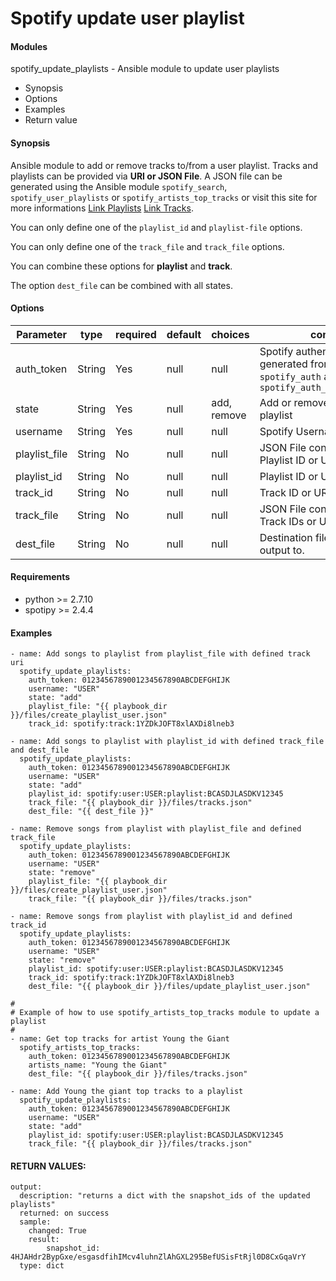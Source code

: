 # Spotify update user playlist

#### Modules
spotify_update_playlists - Ansible module to update user playlists

* Synopsis
* Options
* Examples
* Return value

#### Synopsis

Ansible module to add or remove tracks to/from a user playlist. Tracks and playlists can be provided via **URI or JSON File**. A JSON file can be generated using the Ansible module `spotify_search`, `spotify_user_playlists` or `spotify_artists_top_tracks` or visit this site for more informations [Link Playlists](https://beta.developer.spotify.com/documentation/web-api/reference/playlists/create-playlist/) [Link Tracks](https://beta.developer.spotify.com/documentation/web-api/reference/tracks/get-several-tracks/).

You can only define one of the `playlist_id` and `playlist-file` options.

You can only define one of the `track_file` and `track_file` options.

You can combine these options for **playlist** and **track**.

The option `dest_file` can be combined with all states.

#### Options

| Parameter     | type        |required    | default  | choices  | comments |
| ------------- |-------------| ---------  |----------- |--------- | -------- |
| auth_token  | String        | Yes        | null       | null     | Spotify authentication token generated from the module `spotify_auth` and `spotify_auth_create_user_token` |
| state         | String      | Yes        | null | add, remove | Add or remove tracks from playlist |
| username      | String      | Yes        | null       | null     | Spotify Username |
| playlist_file | String      | No         | null       | null     | JSON File containing a dict of Playlist ID or URI to update. |
| playlist_id   | String       | No        | null       | null     |  Playlist ID or URI to update. |
| track_id      | String       | No        | null       | null     |  Track ID or URI to update. |
| track_file    | String       | No        | null       | null     |  JSON File containing a dict of Track IDs or URIs to update. |
| dest_file     | String       | No        | null       | null     |  Destination file to save the output to. |


#### Requirements  
* python >= 2.7.10
* spotipy >= 2.4.4

#### Examples
```
- name: Add songs to playlist from playlist_file with defined track uri
  spotify_update_playlists:
    auth_token: 0123456789001234567890ABCDEFGHIJK
    username: "USER"
    state: "add"
    playlist_file: "{{ playbook_dir }}/files/create_playlist_user.json"
    track_id: spotify:track:1YZDkJOFT8xlAXDi8lneb3

- name: Add songs to playlist with playlist_id with defined track_file and dest_file
  spotify_update_playlists:
    auth_token: 0123456789001234567890ABCDEFGHIJK
    username: "USER"
    state: "add"
    playlist_id: spotify:user:USER:playlist:BCASDJLASDKV12345
    track_file: "{{ playbook_dir }}/files/tracks.json"
    dest_file: "{{ dest_file }}"

- name: Remove songs from playlist with playlist_file and defined track_file
  spotify_update_playlists:
    auth_token: 0123456789001234567890ABCDEFGHIJK
    username: "USER"
    state: "remove"
    playlist_file: "{{ playbook_dir }}/files/create_playlist_user.json"
    track_file: "{{ playbook_dir }}/files/tracks.json"

- name: Remove songs from playlist with playlist_id and defined track_id
  spotify_update_playlists:
    auth_token: 0123456789001234567890ABCDEFGHIJK
    username: "USER"
    state: "remove"
    playlist_id: spotify:user:USER:playlist:BCASDJLASDKV12345
    track_id: spotify:track:1YZDkJOFT8xlAXDi8lneb3
    dest_file: "{{ playbook_dir }}/files/update_playlist_user.json"

#
# Example of how to use spotify_artists_top_tracks module to update a playlist
#
- name: Get top tracks for artist Young the Giant
  spotify_artists_top_tracks:
    auth_token: 0123456789001234567890ABCDEFGHIJK
    artists_name: "Young the Giant"
    dest_file: "{{ playbook_dir }}/files/tracks.json"

- name: Add Young the giant top tracks to a playlist
  spotify_update_playlists:
    auth_token: 0123456789001234567890ABCDEFGHIJK
    username: "USER"
    state: "add"
    playlist_id: spotify:user:USER:playlist:BCASDJLASDKV12345
    track_file: "{{ playbook_dir }}/files/tracks.json"
```

#### RETURN VALUES:
```
output:
  description: "returns a dict with the snapshot_ids of the updated playlists"
  returned: on success
  sample:
    changed: True
    result:
        snapshot_id: 4HJAHdr2BypGxe/esgasdfihIMcv4luhnZlAhGXL295BefUSisFtRjl0D8CxGqaVrY
  type: dict
```
